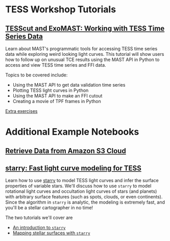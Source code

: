 # TESS Workshop Tutorials

## [TESScut and ExoMAST: Working with TESS Time Series Data](tesscut_exomast/TESScut_ExoMAST_Tutorial.ipynb)

Learn about MAST's programmatic tools for accessing TESS time series data while exploring weird looking light curves.  This tutorial will show users how to follow up on unusual TCE results using the MAST API in Python to access and view TESS time series and FFI data.

Topics to be covered include:
- Using the MAST API to get data validation time series
- Plotting TESS light curves in Python
- Using the MAST API to make an FFI cutout
- Creating a movie of TPF frames in Python

[Extra exercises](tesscut_exomast/TESScut_ExoMAST_exercises.ipynb)

# Additional Example Notebooks

## [Retrieve Data from Amazon S3 Cloud](aws_cloud_retrieval/aws_cloud_data_retrieval.ipynb)


## [starry: Fast light curve modeling for TESS](starry/)

Learn how to use [starry](https://rodluger.github.io/starry) to model TESS light curves and infer the surface properties of variable stars. We'll discuss how to use `starry` to model rotational light curves and occultation light curves of stars (and planets) with arbitrary surface features (such as spots, clouds, or even continents). Since the algorithm in `starry` is analytic, the modeling is extremely fast, and you'll be a stellar cartographer in no time!

The two tutorials we'll cover are
- [An introduction to `starry`](starry/Introduction.ipynb)
- [Mapping stellar surfaces with `starry`](starry/StarspotMapping.ipynb)
